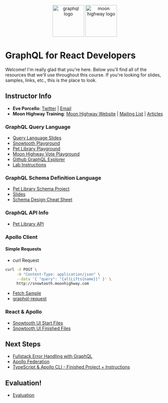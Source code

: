 <p align="center">
<img src="https://upload.wikimedia.org/wikipedia/commons/thumb/1/17/GraphQL_Logo.svg/512px-GraphQL_Logo.svg.png" width="100" alt="graphql logo"/>
<img src="https://i.imgur.com/migo24P.png" width="100" alt="moon highway logo"/>
</p>

# GraphQL for React Developers

Welcome! I'm really glad that you're here. Below you'll find all of the resources that we'll use throughout this course. If you're looking for slides, samples, links, etc., this is the place to look.

## Instructor Info

- **Eve Porcello**: [Twitter](https://twitter.com/eveporcello) | [Email](mailto:eve@moonhighway.com)
- **Moon Highway Training**: [Moon Highway Website](https://www.moonhighway.com) | [Mailing List](http://bit.ly/moonhighway) | [Articles](https://www.moonhighway.com/articles)

### GraphQL Query Language

- [Query Language Slides](https://slides.com/moonhighway/graphql-intro/)
- [Snowtooth Playground](https://snowtooth.moonhighway.com)
- [Pet Library Playground](https://pet-library.moonhighway.com)
- [Moon Highway Vote Playground](http://vote.moonhighway.com)
- [Github GraphQL Explorer](https://developer.github.com/v4/explorer/)
- [Lab Instructions](https://slides.com/moonhighway/snowtooth-query-lab/)

### GraphQL Schema Definition Language

- [Pet Library Schema Project](https://github.com/MoonHighway/pet-library-schema)
- [Slides](https://slides.com/moonhighway/schema-definition-language/)
- [Schema Design Cheat Sheet](https://github.com/sogko/graphql-schema-language-cheat-sheet)

### GraphQL API Info

- [Pet Library API](https://github.com/MoonHighway/pet-library)

### Apollo Client

#### Simple Requests

- curl Request

```sh
curl -X POST \
     -H "Content-Type: application/json" \
     --data '{ "query": "{allLifts{name}}" }' \
     http://snowtooth.moonhighway.com
```

- [Fetch Sample](https://codesandbox.io/s/n3jro0o4n0)
- [graphql-request](https://codesandbox.io/s/4qzq5z2vz0)

### React & Apollo

- [Snowtooth UI Start Files](https://github.com/graphqlworkshop/snowtooth-ui)
- [Snowtooth UI Finished Files](https://github.com/graphqlworkshop/snowtooth-ui/tree/complete)

## Next Steps

- [Fullstack Error Handling with GraphQL](https://blog.apollographql.com/full-stack-error-handling-with-graphql-apollo-5c12da407210)
- [Apollo Federation](https://egghead.io/playlists/getting-started-with-apollo-federation-60ad0165)
- [TypeScript & Apollo CLI - Finished Project + Instructions](https://github.com/graphqlworkshop/snowtooth-typescript)

## Evaluation!

- [Evaluation](https://docs.google.com/forms/d/e/1FAIpQLScdFvfXC9MeIf-QULUh-Iid-hIGjNmdATGSYgMa_YvlSJS7vQ/viewform?usp=sf_link)
